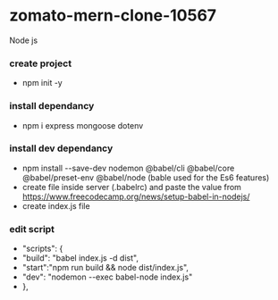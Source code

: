 # zomato-mern-clone-10567
Node js
### create project
 - npm init -y
### install dependancy
 - npm i express mongoose dotenv
### install dev dependancy
 - npm install --save-dev nodemon @babel/cli @babel/core @babel/preset-env @babel/node  (bable used for the Es6 features)
 - create file inside server (.babelrc) and paste the value from https://www.freecodecamp.org/news/setup-babel-in-nodejs/
 - create index.js file
### edit script
 - "scripts": {
 -  "build": "babel index.js -d dist",
 -  "start":"npm run build && node dist/index.js",
 -  "dev": "nodemon --exec babel-node index.js"
 - },

